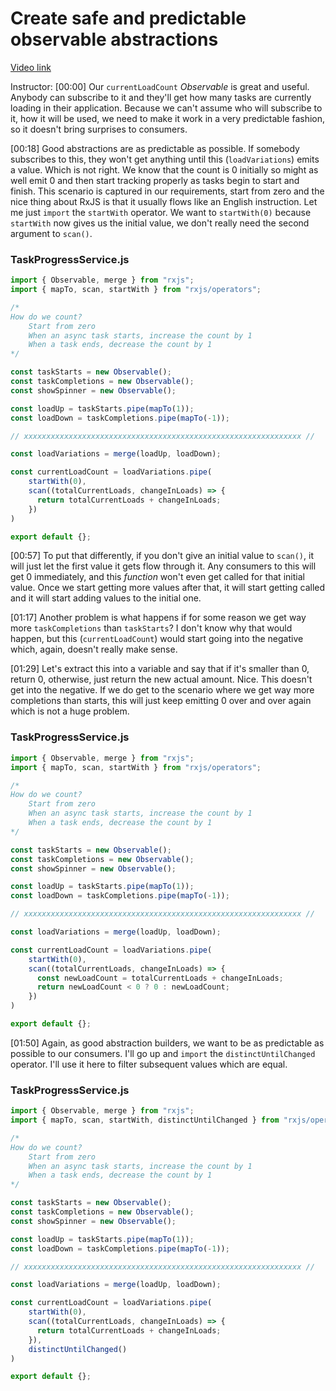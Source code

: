 # Create safe and predictable observable abstractions

[Video link](https://www.egghead.io/lessons/egghead-create-safe-and-predictable-observable-abstractions)

Instructor: [00:00] Our `currentLoadCount` *Observable* is great and useful. Anybody can subscribe to it and they'll get how many tasks are currently loading in their application. Because we can't assume who will subscribe to it, how it will be used, we need to make it work in a very predictable fashion, so it doesn't bring surprises to consumers.

[00:18] Good abstractions are as predictable as possible. If somebody subscribes to this, they won't get anything until this (`loadVariations`) emits a value. Which is not right. We know that the count is 0 initially so might as well emit 0 and then start tracking properly as tasks begin to start and finish. This scenario is captured in our requirements, start from zero and the nice thing about RxJS is that it usually flows like an English instruction. Let me just `import` the `startWith` operator. We want to `startWith(0)` because `startWith` now gives us the initial value, we don't really need the second argument to `scan()`.

### TaskProgressService.js
```js
import { Observable, merge } from "rxjs";
import { mapTo, scan, startWith } from "rxjs/operators";

/*
How do we count?
    Start from zero
    When an async task starts, increase the count by 1
    When a task ends, decrease the count by 1
*/

const taskStarts = new Observable();
const taskCompletions = new Observable();
const showSpinner = new Observable();

const loadUp = taskStarts.pipe(mapTo(1));
const loadDown = taskCompletions.pipe(mapTo(-1));

// xxxxxxxxxxxxxxxxxxxxxxxxxxxxxxxxxxxxxxxxxxxxxxxxxxxxxxxxxxxxxx //

const loadVariations = merge(loadUp, loadDown);

const currentLoadCount = loadVariations.pipe(
    startWith(0),
    scan((totalCurrentLoads, changeInLoads) => {
      return totalCurrentLoads + changeInLoads;
    })
)

export default {};
```

[00:57] To put that differently, if you don't give an initial value to `scan()`, it will just let the first value it gets flow through it. Any consumers to this will get 0 immediately, and this *function* won't even get called for that initial value. Once we start getting more values after that, it will start getting called and it will start adding values to the initial one.

[01:17] Another problem is what happens if for some reason we get way more `taskCompletions` than `taskStarts`? I don't know why that would happen, but this (`currentLoadCount`) would start going into the negative which, again, doesn't really make sense.

[01:29] Let's extract this into a variable and say that if it's smaller than 0, return 0, otherwise, just return the new actual amount. Nice. This doesn't get into the negative. If we do get to the scenario where we get way more completions than starts, this will just keep emitting 0 over and over again which is not a huge problem.

### TaskProgressService.js
```js
import { Observable, merge } from "rxjs";
import { mapTo, scan, startWith } from "rxjs/operators";

/*
How do we count?
    Start from zero
    When an async task starts, increase the count by 1
    When a task ends, decrease the count by 1
*/

const taskStarts = new Observable();
const taskCompletions = new Observable();
const showSpinner = new Observable();

const loadUp = taskStarts.pipe(mapTo(1));
const loadDown = taskCompletions.pipe(mapTo(-1));

// xxxxxxxxxxxxxxxxxxxxxxxxxxxxxxxxxxxxxxxxxxxxxxxxxxxxxxxxxxxxxx //

const loadVariations = merge(loadUp, loadDown);

const currentLoadCount = loadVariations.pipe(
    startWith(0),
    scan((totalCurrentLoads, changeInLoads) => {
      const newLoadCount = totalCurrentLoads + changeInLoads;
      return newLoadCount < 0 ? 0 : newLoadCount;
    })
)

export default {};
```


[01:50] Again, as good abstraction builders, we want to be as predictable as possible to our consumers. I'll go up and `import` the `distinctUntilChanged` operator. I'll use it here to filter subsequent values which are equal.

### TaskProgressService.js
```js
import { Observable, merge } from "rxjs";
import { mapTo, scan, startWith, distinctUntilChanged } from "rxjs/operators";

/*
How do we count?
    Start from zero
    When an async task starts, increase the count by 1
    When a task ends, decrease the count by 1
*/

const taskStarts = new Observable();
const taskCompletions = new Observable();
const showSpinner = new Observable();

const loadUp = taskStarts.pipe(mapTo(1));
const loadDown = taskCompletions.pipe(mapTo(-1));

// xxxxxxxxxxxxxxxxxxxxxxxxxxxxxxxxxxxxxxxxxxxxxxxxxxxxxxxxxxxxxx //

const loadVariations = merge(loadUp, loadDown);

const currentLoadCount = loadVariations.pipe(
    startWith(0),
    scan((totalCurrentLoads, changeInLoads) => {
      return totalCurrentLoads + changeInLoads;
    }),
    distinctUntilChanged()
)

export default {};
```
